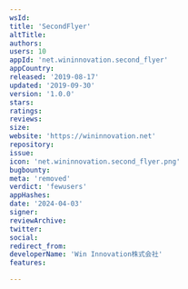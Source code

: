 ```yaml
---
wsId: 
title: 'SecondFlyer'
altTitle: 
authors: 
users: 10
appId: 'net.wininnovation.second_flyer'
appCountry: 
released: '2019-08-17'
updated: '2019-09-30'
version: '1.0.0'
stars: 
ratings: 
reviews: 
size: 
website: 'https://wininnovation.net'
repository: 
issue: 
icon: 'net.wininnovation.second_flyer.png'
bugbounty: 
meta: 'removed'
verdict: 'fewusers'
appHashes: 
date: '2024-04-03'
signer: 
reviewArchive: 
twitter: 
social: 
redirect_from: 
developerName: 'Win Innovation株式会社'
features: 

---
```


